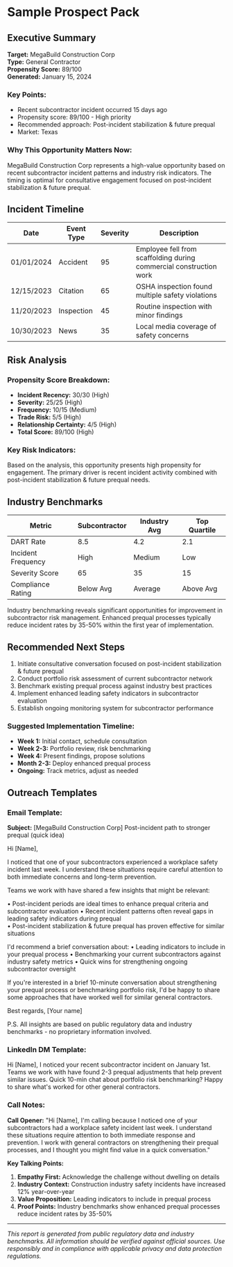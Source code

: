 # Sample Prospect Pack

## Executive Summary

**Target:** MegaBuild Construction Corp  
**Type:** General Contractor  
**Propensity Score:** 89/100  
**Generated:** January 15, 2024

### Key Points:
- Recent subcontractor incident occurred 15 days ago
- Propensity score: 89/100 - High priority  
- Recommended approach: Post-incident stabilization & future prequal
- Market: Texas

### Why This Opportunity Matters Now:
MegaBuild Construction Corp represents a high-value opportunity based on recent subcontractor incident patterns and industry risk indicators. The timing is optimal for consultative engagement focused on post-incident stabilization & future prequal.

## Incident Timeline

| Date | Event Type | Severity | Description |
|------|------------|----------|-------------|
| 01/01/2024 | Accident | 95 | Employee fell from scaffolding during commercial construction work |
| 12/15/2023 | Citation | 65 | OSHA inspection found multiple safety violations |
| 11/20/2023 | Inspection | 45 | Routine inspection with minor findings |
| 10/30/2023 | News | 35 | Local media coverage of safety concerns |

## Risk Analysis

### Propensity Score Breakdown:
- **Incident Recency:** 30/30 (High)
- **Severity:** 25/25 (High)
- **Frequency:** 10/15 (Medium) 
- **Trade Risk:** 5/5 (High)
- **Relationship Certainty:** 4/5 (High)
- **Total Score:** 89/100 (High)

### Key Risk Indicators:
Based on the analysis, this opportunity presents high propensity for engagement. The primary driver is recent incident activity combined with post-incident stabilization & future prequal needs.

## Industry Benchmarks

| Metric | Subcontractor | Industry Avg | Top Quartile |
|--------|---------------|--------------|--------------|
| DART Rate | 8.5 | 4.2 | 2.1 |
| Incident Frequency | High | Medium | Low |
| Severity Score | 65 | 35 | 15 |
| Compliance Rating | Below Avg | Average | Above Avg |

Industry benchmarking reveals significant opportunities for improvement in subcontractor risk management. Enhanced prequal processes typically reduce incident rates by 35-50% within the first year of implementation.

## Recommended Next Steps

1. Initiate consultative conversation focused on post-incident stabilization & future prequal
2. Conduct portfolio risk assessment of current subcontractor network
3. Benchmark existing prequal process against industry best practices
4. Implement enhanced leading safety indicators in subcontractor evaluation
5. Establish ongoing monitoring system for subcontractor performance

### Suggested Implementation Timeline:
- **Week 1:** Initial contact, schedule consultation
- **Week 2-3:** Portfolio review, risk benchmarking  
- **Week 4:** Present findings, propose solutions
- **Month 2-3:** Deploy enhanced prequal process
- **Ongoing:** Track metrics, adjust as needed

## Outreach Templates

### Email Template:
**Subject:** [MegaBuild Construction Corp] Post-incident path to stronger prequal (quick idea)

Hi [Name],

I noticed that one of your subcontractors experienced a workplace safety incident last week. I understand these situations require careful attention to both immediate concerns and long-term prevention.

Teams we work with have shared a few insights that might be relevant:

• Post-incident periods are ideal times to enhance prequal criteria and subcontractor evaluation
• Recent incident patterns often reveal gaps in leading safety indicators during prequal  
• Post-incident stabilization & future prequal has proven effective for similar situations

I'd recommend a brief conversation about:
• Leading indicators to include in your prequal process
• Benchmarking your current subcontractors against industry safety metrics
• Quick wins for strengthening ongoing subcontractor oversight

If you're interested in a brief 10-minute conversation about strengthening your prequal process or benchmarking portfolio risk, I'd be happy to share some approaches that have worked well for similar general contractors.

Best regards,
[Your name]

P.S. All insights are based on public regulatory data and industry benchmarks - no proprietary information involved.

### LinkedIn DM Template:
Hi [Name], I noticed your recent subcontractor incident on January 1st. Teams we work with have found 2-3 prequal adjustments that help prevent similar issues. Quick 10-min chat about portfolio risk benchmarking? Happy to share what's worked for other general contractors.

### Call Notes:
**Call Opener:**
"Hi [Name], I'm calling because I noticed one of your subcontractors had a workplace safety incident last week. I understand these situations require attention to both immediate response and prevention. I work with general contractors on strengthening their prequal processes, and I thought you might find value in a quick conversation."

**Key Talking Points:**
1. **Empathy First:** Acknowledge the challenge without dwelling on details
2. **Industry Context:** Construction industry safety incidents have increased 12% year-over-year
3. **Value Proposition:** Leading indicators to include in prequal process
4. **Proof Points:** Industry benchmarks show enhanced prequal processes reduce incident rates by 35-50%

---

*This report is generated from public regulatory data and industry benchmarks. All information should be verified against official sources. Use responsibly and in compliance with applicable privacy and data protection regulations.*